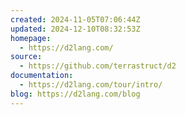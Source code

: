 ```yaml
---
created: 2024-11-05T07:06:44Z
updated: 2024-12-10T08:32:53Z
homepage:
  - https://d2lang.com/
source:
  - https://github.com/terrastruct/d2
documentation:
  - https://d2lang.com/tour/intro/
blog: https://d2lang.com/blog
---
```

